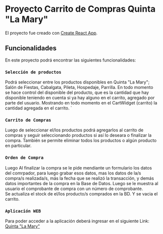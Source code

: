 # Proyecto Carrito de Compras Quinta "La Mary"

El proyecto fue creado con [Create React App](https://github.com/facebook/create-react-app).

## Funcionalidades

En este proyecto podrá encontrar las siguientes funcionalidades:

### `Selección de productos`

Podrá seleccionar entre los productos disponibles en Quinta "La Mary"; Salón de Fiestas, Cabalgata, Pileta, Hospedaje, Parrilla.
En todo momento se hace control del disponible del producto, que es la cantidad que hay disponible teniendo en cuenta si ya hay alguno en el carrito, agregado por parte del usuario. 
Mostrando en todo momento en el CartWidget (carrito) la cantidad agregada en el carrito. `


### `Carrito de Compras`

Luego de seleccionar el/los productos podrá agregarlos al carrito de compras y seguir seleccionando productos si así lo deseara o finalizar la compra.
También se permite eliminar todos los productos o algún producto en particular.

### `Orden de Compra`

Luego Al finalizar la compra se le pide mendiante un formulario los datos del comrpador, para luego grabar esos datos, 
mas los datos de la/s compra/s realizada/s, más la fecha que se realizó la transacción, y demás datos importantes de la compra en la Base de Datos. 
Luego se le muestra al usuario el comprobante de compra con un  número de comprobante.  
Se actualiza el stock de el/los producto/s comprados en la BD. Y se vacia el carrito.

### `Aplicación WEB`

Para poder acceder a la aplicación deberá ingresar en el siguiente Link: [Quinta "La Mary"](https://quintalamaryconcordia.netlify.app/)
